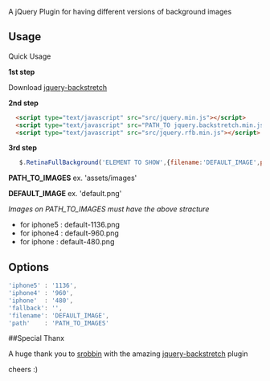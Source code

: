 A jQuery Plugin for having different versions of background images

## Usage


Quick Usage

**1st step**

Download [jquery-backstretch](https://github.com/srobbin/jquery-backstretch)

**2nd step**
```html
  <script type="text/javascript" src="src/jquery.min.js"></script>
  <script type="text/javascript" src="PATH_TO jquery.backstretch.min.js"></script>
  <script type="text/javascript" src="src/jquery.rfb.min.js"></script>
```


**3rd step**
 ```javascript
    $.RetinaFullBackground('ELEMENT TO SHOW',{filename:'DEFAULT_IMAGE',path:'PATH_TO_IMAGES'});
 ```
**PATH_TO_IMAGES** ex. 'assets/images'

**DEFAULT_IMAGE** ex. 'default.png'

*Images on PATH_TO_IMAGES must have the above stracture*

* for iphone5 : default-1136.png
* for iphone4 : default-960.png
* for iphone  : default-480.png


## Options

```javascript
'iphone5' : '1136',
'iphone4' : '960',
'iphone'  : '480',
'fallback': '',
'filename': 'DEFAULT_IMAGE',
'path'    : 'PATH_TO_IMAGES'
```





##Special Thanx

A huge thank you to [srobbin](https://github.com/srobbin) with the amazing [jquery-backstretch](https://github.com/srobbin/jquery-backstretch) plugin

cheers :)

